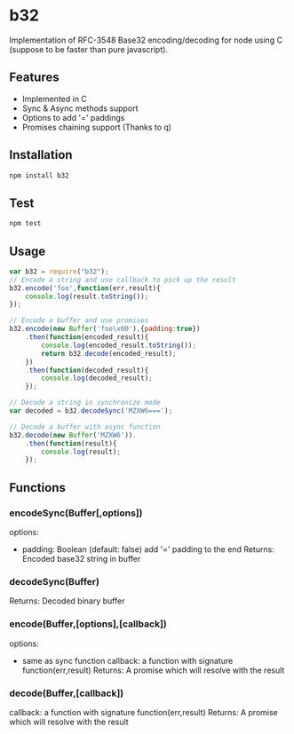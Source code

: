 b32
========

Implementation of RFC-3548 Base32 encoding/decoding for node using C (suppose to be faster than pure javascript).

Features
----------
- Implemented in C
- Sync & Async methods support
- Options to add '=' paddings
- Promises chaining support (Thanks to q)

Installation
-------------
```bash
npm install b32
```

Test
-----------------
```bash
npm test
```

Usage
-----------------
```javascript
var b32 = require("b32");
// Encode a string and use callback to pick up the result 
b32.encode('foo',function(err,result){
    console.log(result.toString());
});

// Encode a buffer and use promises
b32.encode(new Buffer('foo\x00'),{padding:true})
    .then(function(encoded_result){
        console.log(encoded_result.toString());
        return b32.decode(encoded_result);
    })
    .then(function(decoded_result){
        console.log(decoded_result);
    });

// Decode a string in synchronize mode
var decoded = b32.decodeSync('MZXW6===');

// Decode a buffer with async function
b32.decode(new Buffer('MZXW6')).
    .then(function(result){
        console.log(result);
    });

```




Functions
-------------
### encodeSync(Buffer[,options])
options:
 - padding: Boolean (default: false) add '=' padding to the end
Returns:
 Encoded base32 string in buffer

### decodeSync(Buffer)
Returns:
 Decoded binary buffer

### encode(Buffer,[options],[callback])
options:
  - same as sync function
callback: a function with signature function(err,result)
Returns:
    A promise which will resolve with the result

### decode(Buffer,[callback])
callback: a function with signature function(err,result)
Returns:
    A promise which will resolve with the result
